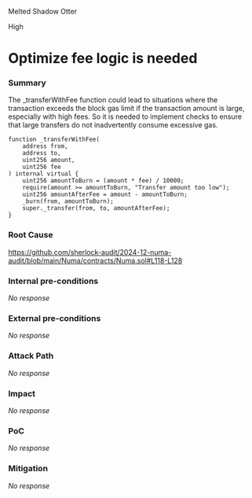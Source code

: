 Melted Shadow Otter

High

# Optimize fee logic is needed

### Summary

The _transferWithFee function could lead to situations where the transaction exceeds the block gas limit if the transaction amount is large, especially with high fees.
So it is needed to implement checks to ensure that large transfers do not inadvertently consume excessive gas.

```solidity
function _transferWithFee(
    address from,
    address to,
    uint256 amount,
    uint256 fee
) internal virtual {
    uint256 amountToBurn = (amount * fee) / 10000;
    require(amount >= amountToBurn, "Transfer amount too low");
    uint256 amountAfterFee = amount - amountToBurn;
    _burn(from, amountToBurn);
    super._transfer(from, to, amountAfterFee);
}
```

### Root Cause

https://github.com/sherlock-audit/2024-12-numa-audit/blob/main/Numa/contracts/Numa.sol#L118-L128

### Internal pre-conditions

_No response_

### External pre-conditions

_No response_

### Attack Path

_No response_

### Impact

_No response_

### PoC

_No response_

### Mitigation

_No response_